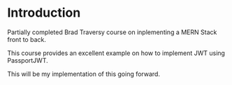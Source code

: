 # Introduction

Partially completed Brad Traversy course on inplementing a MERN Stack front to back.

This course provides an excellent example on how to implement JWT using PassportJWT.

This will be my implementation of this going forward.

